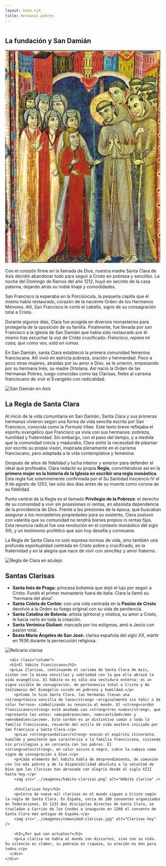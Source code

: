```yaml
---
layout: base.njk
title: Hermanas pobres
---
```


<section>
    <div class="row">
      <div class="column">
        <h2>La fundación y San Damián</h2>
        <img src="/imagenes/ClarayFrancisco.jpg" alt="san Francisco recibe a santa Clara" />
        <p>Con el corazón firme en la llamada de Dios, nuestra madre Santa Clara de Asís decidió abandonar todo para seguir a Cristo en pobreza y sencillez. La noche del Domingo de Ramos del año 1212, huyó en secreto de la casa paterna, dejando atrás su noble linaje y comodidades.</p>
        <p>San Francisco la esperaba en la Porciúncula, la pequeña capilla que él mismo había restaurado, corazón de la naciente Orden de los Hermanos Menores. Allí, San Francisco le cortó el cabello, signo de su consagración total a Cristo.</p>
        <p>Durante algunos días, Clara fue acogida en diversos monasterios para protegerla de la oposición de su familia. Finalmente, fue llevada por san Francisco a la iglesia de San Damián que había sido restaurado por él mismo tras escuchar la voz de Cristo crucificado: <em>Francisco, repara mi casa, que como ves, está en ruinas.</em> </p>
        <p>En San Damián, santa Clara estableció la primera comunidad femenina franciscana. Allí vivió en estricta pobreza, oración y hermandad. Poco a poco otras mujeres, atraídas por su amor a Diso, se le unieron, empezando por su hermana Inés, su madre Ortolana. Así nació la Orden de las Hermanas Pobres, luego conocidas como las Clarisas, fieles al carisma franciscano de vivir el Evangelio con radicalidad.</p>
        <img src="../imagenes/san-damiano-exterior.jpg" alt="San Damián en Asís" />
        <h2>La Regla de Santa Clara</h2>
        <p>Al inicio de la vida comunitaria en San Damián, Santa Clara y sus primeras hermanas vivieron según una forma de vida sencilla escrita por San Francisco, conocida como la <em>Formula Vitae</em>. Este texto breve reflejaba el espíritu evangélico que Francisco ya vivía con sus hermanos: pobreza, humildad y fraternidad. Sin embargo, con el paso del tiempo, y a medida que la comunidad crecía y maduraba, Clara sintió la necesidad de plasmar por escrito su propia visión, inspirada plenamente en el carisma franciscano, pero adaptada a la vida contemplativa y femenina.</p>
        <p>Después de años de fidelidad y lucha interior y exterior para defender el ideal que profesaba, Clara redactó su propia <strong>Regla</strong>, convirtiéndose así en la <strong/>primera mujer en la historia de la Iglesia en escribir una regla monástica</strong>. Esta regla fue solemnemente confirmada por el Su Santidad Inocencio IV el 9 de agosto de 1253, tan solo dos días antes de su muerte como corona de su fidelidad.</p>
        <p>Punto central de la Regla es el llamado <strong>Privilegio de la Pobreza</strong>: el derecho de su comunidad a vivir sin posesiones ni rentas, en absoluta dependencia de la providencia de Dios. Frente a las presiones de la época, que buscaban asegurar a los monasterios propiedades para su sustento, Clara sostuvo con valentía que su comunidad no tendría bienes propios ni rentas fijas. Esta renuncia radical fue una revolución en el contexto monástico del siglo XIII, y un testimonio profético que aún hoy desafía y conmueve.</p>
        <p>La Regla de Santa Clara no solo expresa normas de vida, sino también una profunda espiritualidad centrada en Cristo pobre y crucificado, en la fraternidad y en la alegría que nace de vivir con sencillez y amor fraterno. </p>
        <img src="../imagenes/regla-clara-azulejo.png" alt="Regla de Clara en azulejo" />
        <h2>Santas Clarisas</h2>
        <ul>
          <li><strong>Santa Inés de Praga:</strong> princesa bohemia que dejó el lujo por seguir a Cristo. Fundó el primer monasterio fuera de italia. Clara la llamó su “hermana del alma”.</li>
          <li><strong>Santa Coleta de Corbie:</strong> con una vida centrada en la <strong>Pasión de Cristo</strong> devolvió a la Orden su fuego original con su vida de penitencia.</li>
          <li><strong>Santa Catalina de Bolonia:</strong> artista (pintora) y mística, su amor a Cristo, le hacía verlo en toda la creación.</li>
          <li><strong>Santa Verónica Giuliani:</strong> marcada por los estigmas, amó a Jesús con pasión total.</li>
          <li><strong>Beata María Ángeles de San José:</strong> clarisa española del siglo XX, mártir en 1936 durante la persecución religiosa.</li>
        </ul>
        <img src="../imagenes/altar-reliquias-clarisas.jpg" alt="Relicario clarisa" />
      </div>

      <div class="column">
      <h2>El hábito franciscano</h2>
      <p>Las Clarisas, continuando el carisma de Santa Clara de Asís, visten con la misma sencillez y sobriedad con la que ella abrazó la vida evangélica. El hábito no es sólo una vestidura externa: es un signo visible de consagración, de pertenencia total a Cristo y de testimonio del Evangelio vivido en pobreza y humildad.</p>
        <p>Como lo hizo Santa Clara, las hermanas llevan una <strong>túnica sencilla de lana</strong> —originalmente sin teñir o de color terroso— simbolizando su renuncia al mundo. El <strong>cordón franciscano</strong> está anudado con <strong>tres nudos</strong>, que representa los votos: <em>pobreza</em>, <em>castidad</em> y <em>obediencia</em>. Este cordón es un distintivo común a toda la familia franciscana, recuerdo del estilo de vida austero iniciado por San Francisco y Santa Clara.</p>
        <p>Las <strong>sandalias</strong> evocan el espíritu itinerante, humilde y penitente que caracteriza a la familia franciscana, viviendo sin privilegios y en cercanía con los pobres. El <strong>velo</strong>, en color oscuro o negro, cubre la cabeza como signo de consagración a Dios.</p>
        <p>Cada elemento del hábito habla de desprendimiento, de comunión con los más pobres y de la disponibilidad absoluta a la voluntad de Dios que las Clarisas han abrazado con alegría desde el siglo XIII hasta hoy.</p>
        <img src="../imagenes/habito-clarisas.png" alt="Hábito clarisa" />

        <h2>Clarisas hoy</h2>
        <p>Cerca de nueve mil clarisas en el mundo siguen a Cristo según la regla de Santa Clara. En España, cerca de 180 conventos organizados en federaciones. En 1231 dos discípulas directas de Santa Clara, se trasladan a Carrión de los Condes e inauguran en 1260 el convento de Santa Clara más antiguo de España.</p>
        <img src="../imagenes/comunidad-clarisas.jpg" alt="Clarisas hoy" />

        <h2>¿Por qué son actuales?</h2>
        <p>La clarisa no habla al mundo con discursos, sino con su vida. Su silencio es clamor, su pobreza es riqueza, su oración es don para todos.</p>
      </div>
    </div>
  </section>
